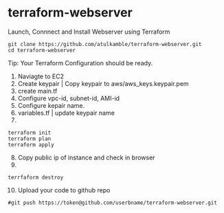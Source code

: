 # terraform-webserver
Launch, Connnect and Install Webserver using Terraform
```
git clone https://github.com/atulkamble/terraform-webserver.git
cd terraform-webserver
```

Tip: Your Terraform Configuration should be ready.

1) Naviagte to EC2 
2) Create keypair | Copy keypair to aws/aws_keys.keypair.pem
3) create main.tf
4) Configure vpc-id, subnet-id, AMI-id
5) Configure kepair name.
6) variables.tf | update keypair name
7) 
```
terraform init
terraform plan
terraform apply
```
8) Copy public ip of instance and check in browser
9) 
```
terrfaform destroy
```
10) Upload your code to github repo 
```
#git push https://token@github.com/userbname/terraform-webserver.git
```
